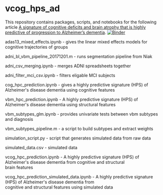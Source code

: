 # vcog_hps_ad

This repository contains packages, scripts, and notebooks for the following article [A signature of cognitive deficits and brain atrophy that is highly predictive of progression to Alzheimer’s dementia](https://doi.org/10.1101/352344).
[![Binder](https://mybinder.org/badge.svg)](https://mybinder.org/v2/gh/HanadS/vcog_hps_ad/master?filepath=%2Fvcog_hpc_prediction_simulated_data.ipynb)  
  
 adas13_mixed_effects.ipynb -  gives the linear mixed effects models for cognitive trajectories of groups
 
 adni_bl_vbm_pipeline_20171201.m - runs segmentation pipeline from Niak
 
 adni_csv_merging.ipynb - merges ADNI spreadsheets together
 
 adni_filter_mci_csv.ipynb - filters eligable MCI subjects
 
 cog_hpc_prediction.ipynb - gives a  highly predictive signature (HPS) of Alzheimer's disease dementia using cognitive features 
 
 vbm_hpc_prediction.ipynb  - A highly predictive signature (HPS) of Alzheimer's disease dementia using structural features
 
 vbm_subtypes_glm.ipynb - provides univariate tests between vbm subtypes and diagnosis
 
 vbm_subtypes_pipeline.m - a script to build subtypes and extract weights 
 
 simulation_script.py - script that generates simulated data from raw data 
 
 simulated_data.csv -  simulated data 
 
 vcog_hpc_prediction.ipynb -  A highly predictive signature (HPS) of Alzheimer's disease dementia from cognitive and structural    
 brain features
 
 vcog_hpc_prediction_simulated_data.ipynb - A highly predictive signature (HPS) of Alzheimer's disease dementia from   
 cognitive and structural features using simulated data
 
 

 
 
  








